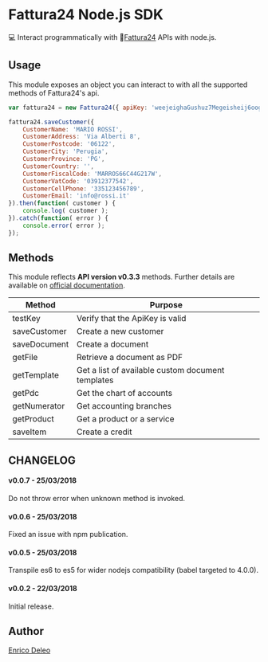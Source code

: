 # Fattura24 Node.js SDK

💻 Interact programmatically with 📃[Fattura24](https://www.fattura24.com) APIs with node.js.

## Usage
This module exposes an object you can interact to with all the supported methods of Fattura24's api.

```js
var fattura24 = new Fattura24({ apiKey: 'weejeighaGushuz7Megeisheij6oogh3' });

fattura24.saveCustomer({
    CustomerName: 'MARIO ROSSI',
    CustomerAddress: 'Via Alberti 8',
    CustomerPostcode: '06122',
    CustomerCity: 'Perugia',
    CustomerProvince: 'PG',
    CustomerCountry: '',
    CustomerFiscalCode: 'MARROS66C44G217W',
    CustomerVatCode: '03912377542',
    CustomerCellPhone: '335123456789',
    CustomerEmail: 'info@rossi.it'
}).then(function( customer ) {
    console.log( customer );
}).catch(function( error ) {
    console.error( error );
});
```

## Methods
This module reflects **API version v0.3.3** methods. Further details are available on [official documentation](https://www.fattura24.com/api-documentazione/).

|Method   |Purpose   |
|---|---|
|testKey   |Verify that the ApiKey is valid   |
|saveCustomer   |Create a new customer   |
|saveDocument   |Create a document   |
|getFile   |Retrieve a document as PDF   |
|getTemplate   |Get a list of available custom document templates   |
|getPdc   |Get the chart of accounts   |
|getNumerator   |Get accounting branches   |
|getProduct   |Get a product or a service   |
|saveItem   |Create a credit   |

## CHANGELOG
#### v0.0.7 - 25/03/2018
Do not throw error when unknown method is invoked.

#### v0.0.6 - 25/03/2018
Fixed an issue with npm publication.

#### v0.0.5 - 25/03/2018
Transpile es6 to es5 for wider nodejs compatibility (babel targeted to 4.0.0). 

#### v0.0.2 - 22/03/2018
Initial release.

## Author
[Enrico Deleo](https://enricodeleo.com)
